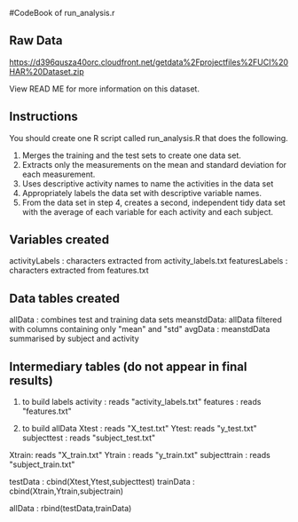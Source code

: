 #CodeBook of run_analysis.r

## Raw Data

https://d396qusza40orc.cloudfront.net/getdata%2Fprojectfiles%2FUCI%20HAR%20Dataset.zip

View READ ME for more information on this dataset.

## Instructions

You should create one R script called run_analysis.R that does the following.

1. Merges the training and the test sets to create one data set.
2. Extracts only the measurements on the mean and standard deviation for each measurement.
3. Uses descriptive activity names to name the activities in the data set
4. Appropriately labels the data set with descriptive variable names.
5. From the data set in step 4, creates a second, independent tidy data set with the average of each variable for each activity and each subject.

## Variables created

activityLabels : characters extracted from activity_labels.txt
featuresLabels : characters extracted from features.txt

## Data tables created

allData : combines test and training data sets 
meanstdData: allData filtered with columns containing only "mean" and "std"
avgData : meanstdData summarised by subject and activity

## Intermediary tables (do not appear in final results)

1. to build labels
activity : reads "activity_labels.txt"
features : reads "features.txt"

2. to build allData
Xtest : reads "X_test.txt"
Ytest: reads "y_test.txt"
subjecttest : reads "subject_test.txt"

Xtrain: reads "X_train.txt"
Ytrain : reads "y_train.txt"
subjecttrain : reads "subject_train.txt"

testData : cbind(Xtest,Ytest,subjecttest)
trainData : cbind(Xtrain,Ytrain,subjectrain)

allData : rbind(testData,trainData)

